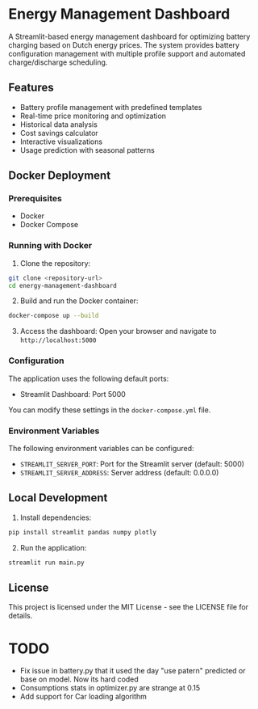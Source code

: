# Energy Management Dashboard

A Streamlit-based energy management dashboard for optimizing battery charging based on Dutch energy prices. The system provides battery configuration management with multiple profile support and automated charge/discharge scheduling.

## Features

- Battery profile management with predefined templates
- Real-time price monitoring and optimization
- Historical data analysis
- Cost savings calculator
- Interactive visualizations
- Usage prediction with seasonal patterns

## Docker Deployment

### Prerequisites

- Docker
- Docker Compose

### Running with Docker

1. Clone the repository:
```bash
git clone <repository-url>
cd energy-management-dashboard
```

2. Build and run the Docker container:
```bash
docker-compose up --build
```

3. Access the dashboard:
Open your browser and navigate to `http://localhost:5000`

### Configuration

The application uses the following default ports:
- Streamlit Dashboard: Port 5000

You can modify these settings in the `docker-compose.yml` file.

### Environment Variables

The following environment variables can be configured:
- `STREAMLIT_SERVER_PORT`: Port for the Streamlit server (default: 5000)
- `STREAMLIT_SERVER_ADDRESS`: Server address (default: 0.0.0.0)

## Local Development

1. Install dependencies:
```bash
pip install streamlit pandas numpy plotly
```

2. Run the application:
```bash
streamlit run main.py
```

## License

This project is licensed under the MIT License - see the LICENSE file for details.


# TODO

* Fix issue in battery.py that it used the day "use patern" predicted or base on model. Now its hard coded
* Consumptions stats in optimizer.py are strange at 0.15
* Add support for Car loading algorithm